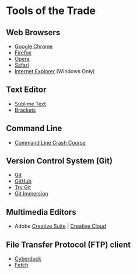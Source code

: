 # Tools of the Trade

## Web Browsers

- [Google Chrome](https://www.google.com/chrome/)
- [Firefox](http://www.mozilla.org/firefox/)
- [Opera](http://www.opera.com/)
- [Safarl](http://www.apple.com/safari/)
- [Internet Explorer](http://windows.microsoft.com/en-us/internet-explorer/browser-ie) (Windows Only)


## Text Editor
- [Sublime Text](http://www.sublimetext.com/)
- [Brackets](http://brackets.io/)


## Command Line
- [Command Line Crash Course](http://cli.learncodethehardway.org/book/)


## Version Control System (Git)
- [Git](http://git-scm.com/)
- [GitHub](http://github.com/edu)
- [Try Git](http://try.github.com/)
- [Git Immersion](http://gitimmersion.com/)


## Multimedia Editors
- Adobe [Creative Suite](http://www.adobe.com/products/catalog/cs6._sl_id-contentfilter_sl_catalog_sl_education_sl_creativesuite6.edu.html) | [Creative Cloud](http://www.adobe.com/products/creativecloud.edu.html)


## File Transfer Protocol (FTP) client
- [Cyberduck](http://cyberduck.io/)
- [Fetch](http://fetchsoftworks.com/fetch/free)